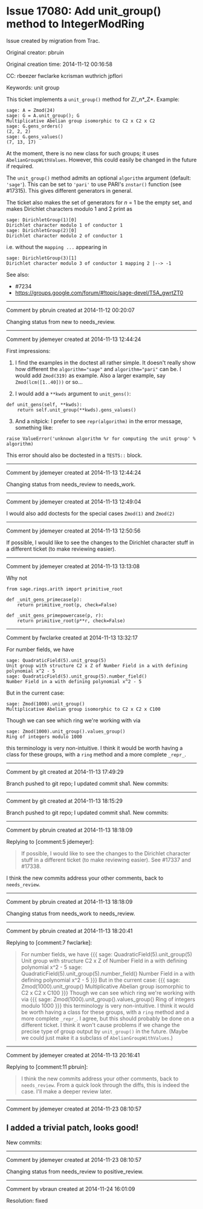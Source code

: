 # Issue 17080: Add unit_group() method to IntegerModRing

Issue created by migration from Trac.

Original creator: pbruin

Original creation time: 2014-11-12 00:16:58

CC:  rbeezer fwclarke kcrisman wuthrich jpflori

Keywords: unit group

This ticket implements a `unit_group()` method for *Z*/_n*_Z*.  Example:

```
sage: A = Zmod(24)
sage: G = A.unit_group(); G
Multiplicative Abelian group isomorphic to C2 x C2 x C2
sage: G.gens_orders()
(2, 2, 2)
sage: G.gens_values()
(7, 13, 17)
```


At the moment, there is no new class for such groups; it uses `AbelianGroupWithValues`.  However, this could easily be changed in the future if required.

The `unit_group()` method admits an optional `algorithm` argument (default: `'sage'`).  This can be set to `'pari'` to use PARI's `znstar()` function (see #17315).  This gives different generators in general.

The ticket also makes the set of generators for _n_ = 1 be the empty set, and makes Dirichlet characters modulo 1 and 2 print as

```
sage: DirichletGroup(1)[0]
Dirichlet character modulo 1 of conductor 1
sage: DirichletGroup(2)[0]
Dirichlet character modulo 2 of conductor 1
```

i.e. without the `mapping ...` appearing in

```
sage: DirichletGroup(3)[1]
Dirichlet character modulo 3 of conductor 1 mapping 2 |--> -1
```


See also:

- #7234
- https://groups.google.com/forum/#!topic/sage-devel/T5A_gwrtZT0


---

Comment by pbruin created at 2014-11-12 00:20:07

Changing status from new to needs_review.


---

Comment by jdemeyer created at 2014-11-13 12:44:24

First impressions:

1. I find the examples in the doctest all rather simple. It doesn't really show how different the `algorithm="sage"` and `algorithm="pari"` can be. I would add `Zmod(319)` as example. Also a larger example, say `Zmod(lcm([1..40]))` or so...

2. I would add a `**kwds` argument to `unit_gens()`:

```
def unit_gens(self, **kwds):
    return self.unit_group(**kwds).gens_values()
```


3. And a nitpick: I prefer to see `repr(algorithm)` in the error message, something like:

```
raise ValueError('unknown algorithm %r for computing the unit group' % algorithm)
```

This error should also be doctested in a `TESTS::` block.


---

Comment by jdemeyer created at 2014-11-13 12:44:24

Changing status from needs_review to needs_work.


---

Comment by jdemeyer created at 2014-11-13 12:49:04

I would also add doctests for the special cases `Zmod(1)` and `Zmod(2)`


---

Comment by jdemeyer created at 2014-11-13 12:50:56

If possible, I would like to see the changes to the Dirichlet character stuff in a different ticket (to make reviewing easier).


---

Comment by jdemeyer created at 2014-11-13 13:13:08

Why not

```
from sage.rings.arith import primitive_root

def _unit_gens_primecase(p):
    return primitive_root(p, check=False)

def _unit_gens_primepowercase(p, r):
    return primitive_root(p**r, check=False)
```



---

Comment by fwclarke created at 2014-11-13 13:32:17

For number fields, we have

```
sage: QuadraticField(5).unit_group(5)
Unit group with structure C2 x Z of Number Field in a with defining polynomial x^2 - 5
sage: QuadraticField(5).unit_group(5).number_field()
Number Field in a with defining polynomial x^2 - 5
```

But in the current case:

```
sage: Zmod(1000).unit_group()
Multiplicative Abelian group isomorphic to C2 x C2 x C100
```

Though we can see which ring we're working with via

```
sage: Zmod(1000).unit_group().values_group()
Ring of integers modulo 1000
```

this terminology is very non-intuitive.  I think it would be worth having a class for these groups, with a `ring` method and a more complete `_repr_`.


---

Comment by git created at 2014-11-13 17:49:29

Branch pushed to git repo; I updated commit sha1. New commits:


---

Comment by git created at 2014-11-13 18:15:29

Branch pushed to git repo; I updated commit sha1. New commits:


---

Comment by pbruin created at 2014-11-13 18:18:09

Replying to [comment:5 jdemeyer]:
> If possible, I would like to see the changes to the Dirichlet character stuff in a different ticket (to make reviewing easier).
See #17337 and #17338.

I think the new commits address your other comments, back to `needs_review`.


---

Comment by pbruin created at 2014-11-13 18:18:09

Changing status from needs_work to needs_review.


---

Comment by pbruin created at 2014-11-13 18:20:41

Replying to [comment:7 fwclarke]:
> For number fields, we have
> {{{
> sage: QuadraticField(5).unit_group(5)
> Unit group with structure C2 x Z of Number Field in a with defining polynomial x^2 - 5
> sage: QuadraticField(5).unit_group(5).number_field()
> Number Field in a with defining polynomial x^2 - 5
> }}}
> But in the current case:
> {{{
> sage: Zmod(1000).unit_group()
> Multiplicative Abelian group isomorphic to C2 x C2 x C100
> }}}
> Though we can see which ring we're working with via
> {{{
> sage: Zmod(1000).unit_group().values_group()
> Ring of integers modulo 1000
> }}}
> this terminology is very non-intuitive.  I think it would be worth having a class for these groups, with a `ring` method and a more complete `_repr_`.
I agree, but this should probably be done on a different ticket.  I think it won't cause problems if we change the precise type of group output by `unit_group()` in the future.  (Maybe we could just make it a subclass of `AbelianGroupWithValues`.)


---

Comment by jdemeyer created at 2014-11-13 20:16:41

Replying to [comment:11 pbruin]:
> I think the new commits address your other comments, back to `needs_review`.
From a quick look through the diffs, this is indeed the case. I'll make a deeper review later.


---

Comment by jdemeyer created at 2014-11-23 08:10:57

I added a trivial patch, looks good!
----
New commits:


---

Comment by jdemeyer created at 2014-11-23 08:10:57

Changing status from needs_review to positive_review.


---

Comment by vbraun created at 2014-11-24 16:01:09

Resolution: fixed
